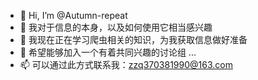 - 👋 Hi, I’m @Autumn-repeat
- 👀 我对于信息的本身，以及如何使用它相当感兴趣
- 🌱 我现在正在学习爬虫相关的知识，为我获取信息做好准备
- 💞️ 希望能够加入一个有着共同兴趣的讨论组 ...
- 📫 可以通过此方式联系我：zzq370381990@163.com


